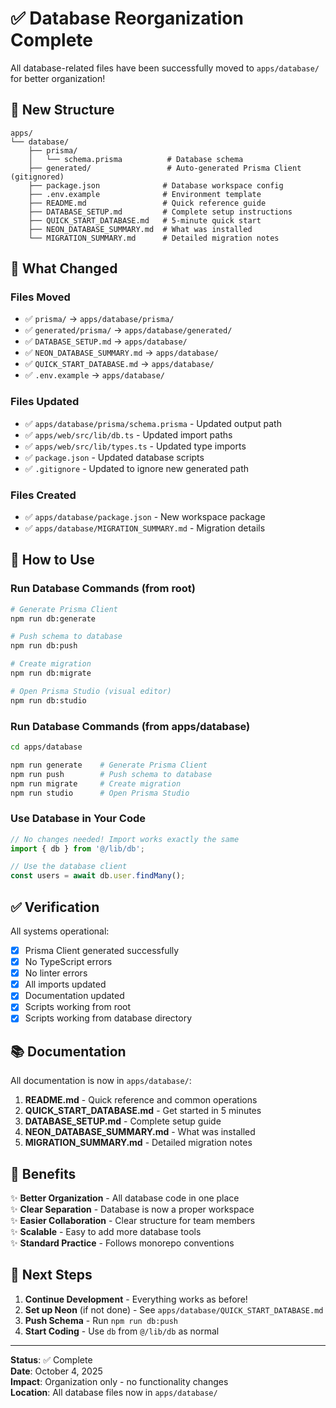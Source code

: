 # ✅ Database Reorganization Complete

All database-related files have been successfully moved to `apps/database/` for better organization!

## 📁 New Structure

```
apps/
└── database/
    ├── prisma/
    │   └── schema.prisma          # Database schema
    ├── generated/                 # Auto-generated Prisma Client (gitignored)
    ├── package.json              # Database workspace config
    ├── .env.example              # Environment template
    ├── README.md                 # Quick reference guide
    ├── DATABASE_SETUP.md         # Complete setup instructions
    ├── QUICK_START_DATABASE.md   # 5-minute quick start
    ├── NEON_DATABASE_SUMMARY.md  # What was installed
    └── MIGRATION_SUMMARY.md      # Detailed migration notes
```

## 🎯 What Changed

### Files Moved
- ✅ `prisma/` → `apps/database/prisma/`
- ✅ `generated/prisma/` → `apps/database/generated/`
- ✅ `DATABASE_SETUP.md` → `apps/database/`
- ✅ `NEON_DATABASE_SUMMARY.md` → `apps/database/`
- ✅ `QUICK_START_DATABASE.md` → `apps/database/`
- ✅ `.env.example` → `apps/database/`

### Files Updated
- ✅ `apps/database/prisma/schema.prisma` - Updated output path
- ✅ `apps/web/src/lib/db.ts` - Updated import paths
- ✅ `apps/web/src/lib/types.ts` - Updated type imports
- ✅ `package.json` - Updated database scripts
- ✅ `.gitignore` - Updated to ignore new generated path

### Files Created
- ✅ `apps/database/package.json` - New workspace package
- ✅ `apps/database/MIGRATION_SUMMARY.md` - Migration details

## 🚀 How to Use

### Run Database Commands (from root)

```bash
# Generate Prisma Client
npm run db:generate

# Push schema to database
npm run db:push

# Create migration
npm run db:migrate

# Open Prisma Studio (visual editor)
npm run db:studio
```

### Run Database Commands (from apps/database)

```bash
cd apps/database

npm run generate    # Generate Prisma Client
npm run push        # Push schema to database
npm run migrate     # Create migration
npm run studio      # Open Prisma Studio
```

### Use Database in Your Code

```typescript
// No changes needed! Import works exactly the same
import { db } from '@/lib/db';

// Use the database client
const users = await db.user.findMany();
```

## ✅ Verification

All systems operational:

- [x] Prisma Client generated successfully
- [x] No TypeScript errors
- [x] No linter errors
- [x] All imports updated
- [x] Documentation updated
- [x] Scripts working from root
- [x] Scripts working from database directory

## 📚 Documentation

All documentation is now in `apps/database/`:

1. **README.md** - Quick reference and common operations
2. **QUICK_START_DATABASE.md** - Get started in 5 minutes
3. **DATABASE_SETUP.md** - Complete setup guide
4. **NEON_DATABASE_SUMMARY.md** - What was installed
5. **MIGRATION_SUMMARY.md** - Detailed migration notes

## 🎉 Benefits

✨ **Better Organization** - All database code in one place  
✨ **Clear Separation** - Database is now a proper workspace  
✨ **Easier Collaboration** - Clear structure for team members  
✨ **Scalable** - Easy to add more database tools  
✨ **Standard Practice** - Follows monorepo conventions  

## 🔄 Next Steps

1. **Continue Development** - Everything works as before!
2. **Set up Neon** (if not done) - See `apps/database/QUICK_START_DATABASE.md`
3. **Push Schema** - Run `npm run db:push`
4. **Start Coding** - Use `db` from `@/lib/db` as normal

---

**Status**: ✅ Complete  
**Date**: October 4, 2025  
**Impact**: Organization only - no functionality changes  
**Location**: All database files now in `apps/database/`

